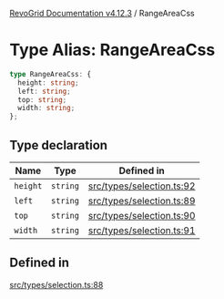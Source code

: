 [RevoGrid Documentation v4.12.3](README.md) / RangeAreaCss

# Type Alias: RangeAreaCss

```ts
type RangeAreaCss: {
  height: string;
  left: string;
  top: string;
  width: string;
};
```

## Type declaration

| Name | Type | Defined in |
| ------ | ------ | ------ |
| `height` | `string` | [src/types/selection.ts:92](https://github.com/revolist/revogrid/blob/d8faaf908685ef9767dc3ea8ccad1628e41fbf76/src/types/selection.ts#L92) |
| `left` | `string` | [src/types/selection.ts:89](https://github.com/revolist/revogrid/blob/d8faaf908685ef9767dc3ea8ccad1628e41fbf76/src/types/selection.ts#L89) |
| `top` | `string` | [src/types/selection.ts:90](https://github.com/revolist/revogrid/blob/d8faaf908685ef9767dc3ea8ccad1628e41fbf76/src/types/selection.ts#L90) |
| `width` | `string` | [src/types/selection.ts:91](https://github.com/revolist/revogrid/blob/d8faaf908685ef9767dc3ea8ccad1628e41fbf76/src/types/selection.ts#L91) |

## Defined in

[src/types/selection.ts:88](https://github.com/revolist/revogrid/blob/d8faaf908685ef9767dc3ea8ccad1628e41fbf76/src/types/selection.ts#L88)
